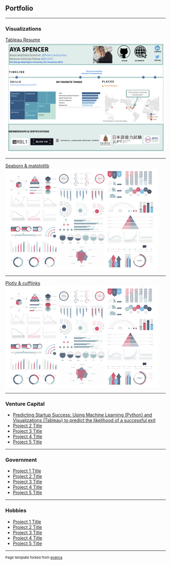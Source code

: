 ## Portfolio

---

### Visualizations  

[Tableau Resume](https://public.tableau.com/profile/ayacancode#!/vizhome/Resume_16150534844580/Summary)
<img src="images/githubio.png?raw=true"/>

---
[Seaborn & matplotlib](/pdf/sample_presentation.pdf)
<img src="images/dummy_thumbnail.jpg?raw=true"/>

---
[Plotly & cufflinks](http://example.com/)
<img src="images/dummy_thumbnail.jpg?raw=true"/>

---

### Venture Capital

- [Predicting Startup Success: Using Machine Learning (Python) and Visualizations (Tableau) to predict the likelihood of a successful exit](/pdf/Startup_success_pt1_Aya_Spencer.pdf)
- [Project 2 Title](http://example.com/)
- [Project 3 Title](http://example.com/)
- [Project 4 Title](http://example.com/)
- [Project 5 Title](http://example.com/)

---

### Government

- [Project 1 Title](http://example.com/)
- [Project 2 Title](http://example.com/)
- [Project 3 Title](http://example.com/)
- [Project 4 Title](http://example.com/)
- [Project 5 Title](http://example.com/)

---

### Hobbies 

- [Project 1 Title](http://example.com/)
- [Project 2 Title](http://example.com/)
- [Project 3 Title](http://example.com/)
- [Project 4 Title](http://example.com/)
- [Project 5 Title](http://example.com/)

---
<p style="font-size:11px">Page template forked from <a href="https://github.com/evanca/quick-portfolio">evanca</a></p>
<!-- Remove above link if you don't want to attibute -->
